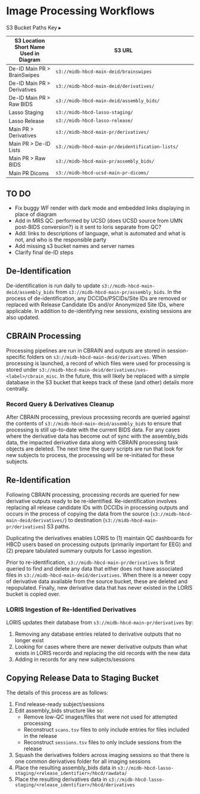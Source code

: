 # Image Processing Workflows

<object type="image/svg+xml" data="../WF.svg" width="100%"></object>

<p>
<div id="s3-paths" class="table-banner" onclick="toggleCollapse(this)">
  <span class="table-text">S3 Bucket Paths Key</span>
  <span class="notification-arrow">▸</span>
</div>
<div class="table-collapsible-content">
<table style="width: 100%; border-collapse: collapse; table-layout: fixed; font-size: 14px;">
    <thead>
      <tr>
        <th style="width: 25%;">S3 Location Short Name Used in Diagram</th>
        <th style="width: 75%;">S3 URL</th>
      </tr>
    </thead>
    <tbody>
        <tr>
        <td>De-ID Main PR &gt; BrainSwipes</td>
        <td><code>s3://midb-hbcd-main-deid/brainswipes</code></td>
        </tr>
        <tr>
        <td>De-ID Main PR &gt; Derivatives</td>
        <td><code>s3://midb-hbcd-main-deid/derivatives/</code></td>
        </tr>
        <tr>
        <td>De-ID Main PR &gt; Raw BIDS</td>
        <td><code>s3://midb-hbcd-main-deid/assembly_bids/</code></td>
        </tr>
        <tr>
        <td>Lasso Staging</td>
        <td><code>s3://midb-hbcd-lasso-staging/</code></td>
        </tr>
        <tr>
        <td>Lasso Release</td>
        <td><code>s3://midb-hbcd-lasso-release/</code></td>
        </tr>
        <tr>
        <td>Main PR &gt; Derivatives</td>
        <td><code>s3://midb-hbcd-main-pr/derivatives/</code></td>
        </tr>
        <tr>
        <td>Main PR &gt; De-ID Lists</td>
        <td><code>s3://midb-hbcd-main-pr/deidentification-lists/</code></td>
        </tr>
        <tr>
        <td>Main PR &gt; Raw BIDS</td>
        <td><code>s3://midb-hbcd-main-pr/assembly_bids/</code></td>
        </tr>
        <tr>
        <td>Main PR Dicoms</td>
        <td><code>s3://midb-hbcd-ucsd-main-pr-dicoms/</code></td>
        </tr>
    </tbody>
    </table>
</div>
</p>

## TO DO
- Fix buggy WF render with dark mode and embedded links displaying in place of diagram 
- Add in MRS QC: performed by UCSD (does UCSD source from UMN post-BIDS conversion?) is it sent to loris separate from QC?
- Add: links to descriptions of language, what is automated and what is not, and who is the responsible party
- Add missing s3 bucket names and server names
- Clarify final de-ID steps

## De-Identification
De-identification is run daily to update `s3://midb-hbcd-main-deid/assembly_bids` from `s3://midb-hbcd-main-pr/assembly_bids`. In the process of de-identification, any DCCIDs/PSCIDs/Site IDs are removed or replaced with Release Candidate IDs and/or Anonymized Site IDs, where applicable. In addition to de-identifying new sessions, existing sessions are also updated.

## CBRAIN Processing
Processing pipelines are run in CBRAIN and outputs are stored in session-specific folders on `s3://midb-hbcd-main-deid/derivatives`. When processing is launched, a record of which files were used for processing is stored under `s3://midb-hbcd-main-deid/derivatives/ses-<label>/cbrain_misc`. In the future, this will likely be replaced with a simple database in the S3 bucket that keeps track of these (and other) details more centrally.

### Record Query & Derivatives Cleanup
After CBRAIN processing, previous processing records are queried against the contents of `s3://midb-hbcd-main-deid/assembly_bids` to ensure that processing is still up-to-date with the current BIDS data. For any cases where the derivative data has become out of sync with the assembly_bids data, the impacted derivative data along with CBRAIN processing task objects are deleted. The next time the query scripts are run that look for new subjects to process, the processing will be re-initiated for these subjects.

## Re-Identification
Following CBRAIN processing, processing records are queried for new derivative outputs ready to be re-identified. Re-identification involves replacing all release candidate IDs with DCCIDs in processing outputs and occurs in the process of copying the data from the source (`s3://midb-hbcd-main-deid/derivatives/`) to destination (`s3://midb-hbcd-main-pr/derivatives`) S3 paths.

Duplicating the derivatives enables LORIS to (1) maintain QC dashboards for HBCD users based on processing outputs (primarily important for EEG) and (2) prepare tabulated summary outputs for Lasso ingestion.

Prior to re-identification, `s3://midb-hbcd-main-pr/derivatives` is first queried to find and delete any data that either does not have associated files in `s3://midb-hbcd-main-deid/derivatives`. When there is a newer copy of derivative data available from the source bucket, these are deleted and repopulated. Finally, new derivative data that has never existed in the LORIS bucket is copied over.

### LORIS Ingestion of Re-Identified Derivatives
LORIS updates their database from `s3://midb-hbcd-main-pr/derivatives` by:

1. Removing any database entries related to derivative outputs that no longer exist
2. Looking for cases where there are newer derivative outputs than what exists in LORIS records and replacing the old records with the new data
3. Adding in records for any new subjects/sessions

## Copying Release Data to Staging Bucket
The details of this process are as follows:

1. Find release-ready subject/sessions
2. Edit assembly_bids structure like so:
    - Remove low-QC images/files that were not used for attempted processing
    - Reconstruct `scans.tsv` files to only include entries for files included in the release
    - Reconstruct `sessions.tsv` files to only include sessions from the release
3. Squash the derivatives folders across imaging sessions so that there is one common derivatives folder for all imaging sessions
4. Place the resulting assembly_bids data in `s3://midb-hbcd-lasso-staging/<release_identifier>/hbcd/rawdata/`
5. Place the resulting derivatives data in `s3://midb-hbcd-lasso-staging/<release_identifier>/hbcd/derivatives`